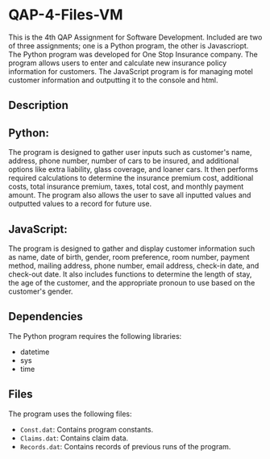 # QAP-4-Files-VM
This is the 4th QAP Assignment for Software Development. Included are two of three assignments; one is a Python program, the other is Javascriopt.
The Python program was developed for One Stop Insurance company. The program allows users to enter and calculate new insurance policy information for customers.
The JavaScript program is for managing motel customer information and outputting it to the console and html.

## Description
## Python:
The program is designed to gather user inputs such as customer's name, address, phone number, number of cars to be insured, and additional options like extra liability, glass coverage, and loaner cars. It then performs required calculations to determine the insurance premium cost, additional costs, total insurance premium, taxes, total cost, and monthly payment amount. The program also allows the user to save all inputted values and outputted values to a record for future use.
## JavaScript:
The program is designed to gather and display customer information such as name, date of birth, gender, room preference, room number, payment method, mailing address, phone number, email address, check-in date, and check-out date. It also includes functions to determine the length of stay, the age of the customer, and the appropriate pronoun to use based on the customer's gender.

## Dependencies
The Python program requires the following libraries:
- datetime
- sys
- time

## Files
The program uses the following files:
- `Const.dat`: Contains program constants.
- `Claims.dat`: Contains claim data.
- `Records.dat`: Contains records of previous runs of the program.
